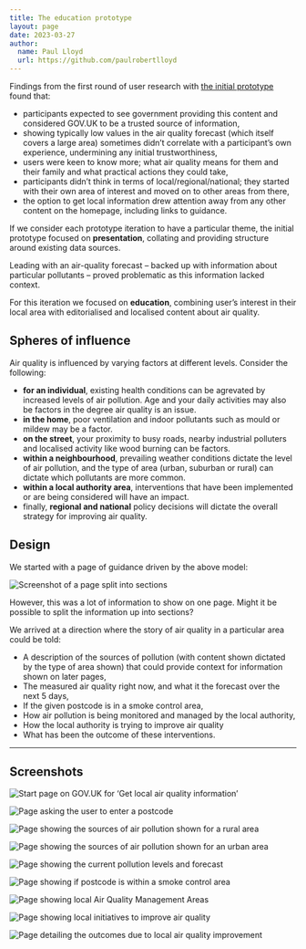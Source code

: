```yaml
---
title: The education prototype
layout: page
date: 2023-03-27
author:
  name: Paul Lloyd
  url: https://github.com/paulrobertlloyd
---
```


Findings from the first round of user research with [the initial prototype](/aqie-design-history/posts/citizen-alpha/initial-prototype/) found that:

* participants expected to see government providing this content and considered GOV.UK to be a trusted source of information,
* showing typically low values in the air quality forecast (which itself covers a large area) sometimes didn’t correlate with a participant’s own experience, undermining any initial trustworthiness,
* users were keen to know more; what air quality means for them and their family and what practical actions they could take,
* participants didn’t think in terms of local/regional/national; they started with their own area of interest and moved on to other areas from there,
* the option to get local information drew attention away from any other content on the homepage, including links to guidance.

If we consider each prototype iteration to have a particular theme, the initial prototype focused on **presentation**, collating and providing structure around existing data sources.

Leading with an air-quality forecast – backed up with information about particular pollutants – proved problematic as this information lacked context.

For this iteration we focused on **education**, combining user’s interest in their local area with editorialised and localised content about air quality.

## Spheres of influence

Air quality is influenced by varying factors at different levels. Consider the following:

* **for an individual**, existing health conditions can be agrevated by increased levels of air pollution. Age and your daily activities may also be factors in the degree air quality is an issue.
* **in the home**, poor ventilation and indoor pollutants such as mould or mildew may be a factor.
* **on the street**, your proximity to busy roads, nearby industrial polluters and localised activity like wood burning can be factors.
* **within a neighbourhood**, prevailing weather conditions dictate the level of air pollution, and the type of area (urban, suburban or rural) can dictate which pollutants are more common.
* **within a local authority area**, interventions that have been implemented or are being considered will have an impact.
* finally, **regional and national** policy decisions will dictate the overall strategy for improving air quality.

## Design

We started with a page of guidance driven by the above model:

![Screenshot of a page split into sections](../../images/education-prototype/1.png)

However, this was a lot of information to show on one page. Might it be possible to split the information up into sections?

We arrived at a direction where the story of air quality in a particular area could be told:

* A description of the sources of pollution (with content shown dictated by the type of area shown) that could provide context for information shown on later pages,
* The measured air quality right now, and what it the forecast over the next 5 days,
* If the given postcode is in a smoke control area,
* How air pollution is being monitored and managed by the local authority,
* How the local authority is trying to improve air quality
* What has been the outcome of these interventions.

***

## Screenshots

![Start page on GOV.UK for ‘Get local air quality information’](../../images/education-prototype/2.png "GOV.UK start page")

![Page asking the user to enter a postcode](../../images/education-prototype/3.png "Enter a postcode")

![Page showing the sources of air pollution shown for a rural area](../../images/education-prototype/4.png "Air quality in a location – Sources of air pollution (rural area)")

![Page showing the sources of air pollution shown for an urban area](../../images/education-prototype/5.png "Air quality in a location – Sources of air pollution (urban area)")

![Page showing the current pollution levels and forecast](../../images/education-prototype/6.png "Air quality in a location – Current pollution levels and forecast")

![Page showing if postcode is within a smoke control area](../../images/education-prototype/7.png "Air quality in a location – Smoke control area")

![Page showing local Air Quality Management Areas](../../images/education-prototype/8.png "Air quality in a location – Management areas")

![Page showing local initiatives to improve air quality](../../images/education-prototype/9.png "Air quality in a location – Improving local air quality")

![Page detailing the outcomes due to local air quality improvement](../../images/education-prototype/10.png "Air quality in a location – Outcomes")
